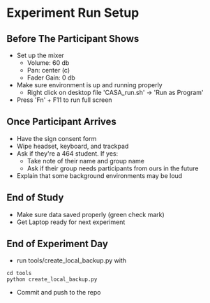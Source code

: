 # Experiment Run Setup

## Before The Participant Shows
- Set up the mixer
   - Volume: 60 db
   - Pan: center (c)
   - Fader Gain: 0 db
- Make sure environment is up and running properly
  - Right click on desktop file 'CASA_run.sh' -> 'Run as Program'
- Press 'Fn' + F11 to run full screen

## Once Participant Arrives
- Have the sign consent form
- Wipe headset, keyboard, and trackpad
- Ask if they're a 464 student. If yes:
   - Take note of their name and group name
   - Ask if their group needs participants from ours in the future
- Explain that some background environments may be loud

## End of Study
- Make sure data saved properly (green check mark)
- Get Laptop ready for next experiment

## End of Experiment Day
- run tools/create_local_backup.py with
```
cd tools
python create_local_backup.py
```
- Commit and push to the repo
